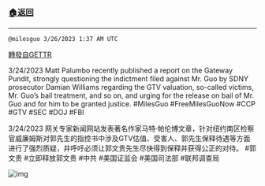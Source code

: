 ###  [:house:返回](README.md)
---


`@milesguo 3/26/2023 1:37 AM UTC`

[轉發自GETTR](https://gettr.com/post/p2ck5nk46af)

3/24/2023  Matt Palumbo recently published a report on the Gateway Pundit, strongly questioning the indictment filed against Mr. Guo by SDNY prosecutor Damian Williams regarding the GTV valuation, so-called victims, Mr. Guo’s bail treatment, and so on, and urging for the release on bail of Mr. Guo and for him to be granted justice.
#MilesGuo  #FreeMilesGuoNow #CCP #GTV #SEC #DOJ #FBI

3/24/2023  网关专家新闻网站发表著名作家马特·帕伦博文章，针对纽约南区检察官威廉姆斯对郭先生的指控书中涉及GTV估值、受害人、郭先生保释待遇等方面进行了强烈质疑，并呼吁必须让郭文贵先生尽快得到保释并获得公正的对待。
#郭文贵  #立即释放郭文贵 #中共 #美国证监会 #美国司法部 #联邦调查局

![img](https://media.gettr.com/group8/getter/2023/03/26/01/eca01432-e6f9-d184-cc68-abb827cffd05/out.jpg)
